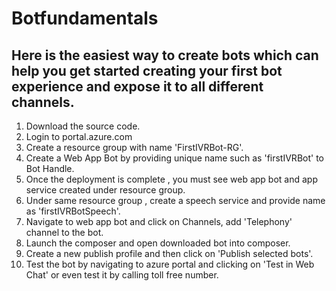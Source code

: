 # Botfundamentals
## Here is the easiest way to create bots which can help you get started creating your first bot experience and expose it to all different channels.
1. Download the source code.
2. Login to portal.azure.com
3. Create a resource group with name 'FirstIVRBot-RG'.
4. Create a Web App Bot by providing unique name such as 'firstIVRBot' to Bot Handle.
5. Once the deployment is complete , you must see web app bot and app service created under resource group.
6. Under same resource group , create a speech service and provide name as 'firstIVRBotSpeech'.
7. Navigate to web app bot and click on Channels, add 'Telephony' channel to the bot.
8. Launch the composer and open downloaded bot into composer.
9. Create a new publish profile and then click on 'Publish selected bots'.
10. Test the bot by navigating to azure portal and clicking on 'Test in Web Chat' or even test it by calling toll free number.
